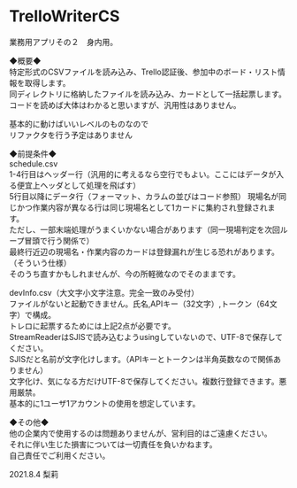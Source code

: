 # TrelloWriterCS 
業務用アプリその２　身内用。  

◆概要◆  
特定形式のCSVファイルを読み込み、Trello認証後、参加中のボード・リスト情報を取得します。  
同ディレクトリに格納したファイルを読み込み、カードとして一括起票します。  
コードを読めば大体はわかると思いますが、汎用性はありません。  
  
基本的に動けばいいレベルのものなので  
リファクタを行う予定はありません  
  
  
◆前提条件◆  
schedule.csv  
1-4行目はヘッダー行（汎用的に考えるなら空行でもよい。ここにはデータが入る便宜上ヘッダとして処理を飛ばす）  
5行目以降にデータ行（フォーマット、カラムの並びはコード参照）
現場名が同じかつ作業内容が異なる行は同じ現場名として1カードに集約され登録されます。  
ただし、一部末端処理がうまくいかない場合があります（同一現場判定を次回ループ冒頭で行う関係で）  
最終行近辺の現場名・作業内容のカードは登録漏れが生じる恐れがあります。（そういう仕様）  
そのうち直すかもしれませんが、今の所軽微なのでそのままです。  
  
devInfo.csv（大文字小文字注意。完全一致のみ受付）  
ファイルがないと起動できません。氏名,APIキー（32文字）,トークン（64文字）で構成。  
トレロに起票するためには上記2点が必要です。  
StreamReaderはSJISで読み込むようusingしていないので、UTF-8で保存してください。  
SJISだと名前が文字化けします。（APIキーとトークンは半角英数なので関係ありません）  
文字化け、気になる方だけUTF-8で保存してください。複数行登録できます。悪用厳禁。  
基本的に1ユーザ1アカウントの使用を想定しています。  
  
  
◆その他◆  
他の企業内で使用するのは問題ありませんが、営利目的はご遠慮ください。  
それに伴い生じた損害については一切責任を負いかねます。  
自己責任でご利用ください。  

2021.8.4 梨莉 
  
